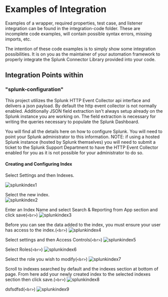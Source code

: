 <h1>Examples of Integration</h1>

Examples of a wrapper, required properties, test case, and listener integration can be found in the integration-code folder. These are incomplete code examples, will contain possible syntax errors, missing imports, etc.

The intention of these code examples is to simply show some integration possibilities. It is on you as the maintainer of your automation framework to properly integrate the Splunk Connector Library provided into your code.

<h2>Integration Points within <integration-examples> </h2>

<h3>"splunk-configuration"</h1>
This project utilizes the Splunk HTTP Event Collector api interface and delivers a json payload.  By default the http event collector is not normally enabled.  Additionally JSON field extraction isn't always setup already on the Splunk instance you are working on.  The field extraction is necessary for writing the queries necessary to populate the Splunk Dashboard.  

You will find all the details here on how to configure Splunk.  You will need to point your Splunk administrator to this information.  NOTE: if using a hosted Splunk instance (hosted by Splunk themselves) you will need to submit a ticket to the Splunk Support Department to have the HTTP Event Collector enabled for you as it is not possible for your administrator to do so.

<h4>Creating and Configuring Index</h4>

Select Settings and then Indexes.

![splunkindex1](https://github.com/undertow1984/SplunkAutomationFrameworkIntegration/assets/12835715/9ea3a21d-8794-44d0-8aad-e05d2c6fec42)


Select the new index.<br>
![splunkindex2](https://github.com/undertow1984/SplunkAutomationFrameworkIntegration/assets/12835715/9c3deed6-420a-4025-a559-1f63347598ee)


Enter an Index Name and select Search & Reporting from App section and click save(`<br>`)
![splunkindex3](https://github.com/undertow1984/SplunkAutomationFrameworkIntegration/assets/12835715/a803a092-67ac-49d2-9f81-f78ec06ad39b)


Before you can see the data added to the index, you must ensure your user has access to the index.(`<br>`)
![splunkindex4](https://github.com/undertow1984/SplunkAutomationFrameworkIntegration/assets/12835715/55e7a12a-b865-40dd-878f-6db1126fc01f)


Select settings and then Access Controls(`<br>`)
![splunkindex5](https://github.com/undertow1984/SplunkAutomationFrameworkIntegration/assets/12835715/2c36b818-e9b4-471e-9a66-2f69337ca88a)

Select Roles(`<br>`)
![splunkindex6](https://github.com/undertow1984/SplunkAutomationFrameworkIntegration/assets/12835715/f4e1251e-ea40-4229-89a3-97fbf23475f6)

Select the role you wish to modify(`<br>`)
![splunkindex7](https://github.com/undertow1984/SplunkAutomationFrameworkIntegration/assets/12835715/81e9431a-c927-4eb5-8cf6-b116072256c0)

Scroll to indexes searched by default and the indexes section at bottom of page. From here add your newly created index to the selected indexes section then click save.(`<br>`)
![splunkindex8](https://github.com/undertow1984/SplunkAutomationFrameworkIntegration/assets/12835715/037a290a-d835-44f4-b29c-58ac7a470958)

dsfsdfsd(`<br>`)
![splunkindex9](https://github.com/undertow1984/SplunkAutomationFrameworkIntegration/assets/12835715/abafe9a1-050e-428d-b8ea-f36bdb029dc7)


